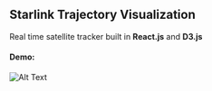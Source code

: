 ## Starlink Trajectory Visualization

Real time satellite tracker built in **React.js** and **D3.js**

#### Demo:<br>
![Alt Text](demo.gif) 